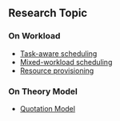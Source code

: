## Research Topic


### On Workload
- [Task-aware scheduling](./task-aware.md)
- [Mixed-workload scheduling](./mixed-workload.md)
- [Resource provisioning](./resource-provision.md)

### On Theory Model
- [Quotation Model](./quotation-model.md)

